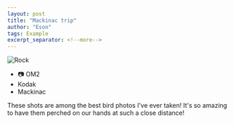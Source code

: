 ```yaml
---
layout: post
title: "Mackinac trip"
author: "Eson"
tags: Example
excerpt_separator: <!--more-->
---
```






<!-- ![This is a cardinal looking over his shoulder]({{site.url}}/assets/images/IMG_1109.JPG)  -->



<div class="container-image-first">

<div class="col" markdown="1">

![Rock]({{site.url}}/assets/images/mackinac-bird-1.png) 


</div>

<div class="col" markdown="1">

- 📷 OM2
- Kodak
- Mackinac

These shots are among the best bird photos I've ever taken! It's so amazing to have them perched on our hands at such a close distance!

</div>

</div>